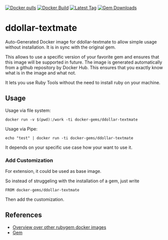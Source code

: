 [![Docker pulls](https://img.shields.io/docker/pulls/rubygem/ddollar-textmate.svg)](https://hub.docker.com/r/rubygem/ddollar-textmate/)
[![Docker Build](https://img.shields.io/docker/automated/rubygem/ddollar-textmate.svg)](https://hub.docker.com/r/rubygem/ddollar-textmate/)
[![Latest Tag](https://img.shields.io/github/tag/docker-rubygem/ddollar-textmate.svg)](https://hub.docker.com/r/rubygem/ddollar-textmate/)
[![Gem Downloads](https://img.shields.io/gem/dt/ddollar-textmate.svg)](https://rubygems.org/gems/ddollar-textmate/)
# ddollar-textmate

Auto-Generated Docker image for ddollar-textmate to allow simple usage without installation.
It is in sync with the original gem.

This allows to use a specific version of your favorite gem and ensures that this image will be supported in future.
The image is generated automatically from a github repository by Docker Hub.
This ensures that you exactly know what is in the image and what not.

It lets you use Ruby Tools without the need to install ruby on your machine.

## Usage

Usage via file system:

`docker run -v $(pwd):/work -ti docker-gems/ddollar-textmate`

Usage via Pipe:

`echo "test" | docker run -ti docker-gems/ddollar-textmate`

It depends on your specific use case how your want to use it.

### Add Customization

For extension, it could be used as base image.

So instead of struggeling with the installation of a gem, just write

`FROM docker-gems/ddollar-textmate`

Then add the customization.

## References

 - [Overview over other rubygem docker images](https://github.com/thinkbot/docker-rubygem)
 - [Gem](https://rubygems.org/gems/ddollar-textmate/)
